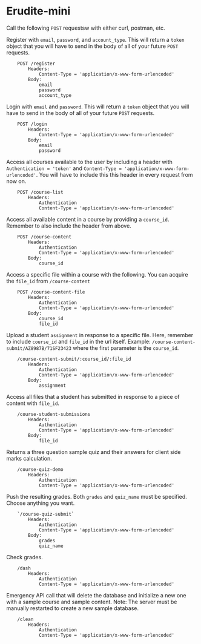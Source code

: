 # Erudite-mini
Call the following `POST` requestsw with either curl, postman, etc.

Register with `email`, `password`, and `account_type`. This will return a `token` object that you will have to send in the body of all of your future `POST` requests.

```
    POST /register
        Headers:
            Content-Type = 'application/x-www-form-urlencoded'
        Body:
            email
            password
            account_type
```
Login with `email` and `password`. This will return a `token` object that you will have to send in the body of all of your future `POST` requests.
```
    POST /login
        Headers:
            Content-Type = 'application/x-www-form-urlencoded'
        Body:
            email
            password
```

Access  all courses available to the user by including a header with `Authentication = 'token'` and `Content-Type = 'application/x-www-form-urlencoded'`. You will have to include this this header in every request from now on.
```
    POST /course-list
        Headers:
            Authentication
            Content-Type = 'application/x-www-form-urlencoded'
```

Access all available content in a course by providing a `course_id`. Remember to also include the header from above.
```
    POST /course-content
        Headers:
            Authentication
            Content-Type = 'application/x-www-form-urlencoded'
        Body:
            course_id
```

Access a specific file within a course with the following. You can acquire the `file_id` from `/course-content`
```
    POST /course-content-file
        Headers:
            Authentication
            Content-Type = 'application/x-www-form-urlencoded'
        Body:
            course_id
            file_id
```

Upload a student `assignment` in response to a specific file. Here, remember to include `course_id` and `file_id` in the url itself. Example: `/course-content-submit/AZ8987B/71SF23423` where the first parameter is the `course_id`.
```
    /course-content-submit/:course_id/:file_id
        Headers:
            Authentication
            Content-Type = 'application/x-www-form-urlencoded'
        Body:
            assignment
```
Access all files that a student has submitted in response to a piece of content with `file_id`.
```
    /course-student-submissions
        Headers:
            Authentication
            Content-Type = 'application/x-www-form-urlencoded'
        Body:
            file_id
```

Returns a three question sample quiz and their answers for client side marks calculation.
```
    /course-quiz-demo
        Headers:
            Authentication
            Content-Type = 'application/x-www-form-urlencoded'
```

Push the resulting grades. Both `grades` and `quiz_name` must be specified. Choose anything you want.
```
    `/course-quiz-submit`
        Headers:
            Authentication
            Content-Type = 'application/x-www-form-urlencoded'
        Body:
            grades
            quiz_name
```

Check grades.
```
    /dash
        Headers:
            Authentication
            Content-Type = 'application/x-www-form-urlencoded'
```

Emergency API call that will delete the database and initialize a new one with a sample course and sample content. Note: The server must be manually restarted to create a new sample database.
```
    /clean
        Headers:
            Authentication
            Content-Type = 'application/x-www-form-urlencoded'
```
